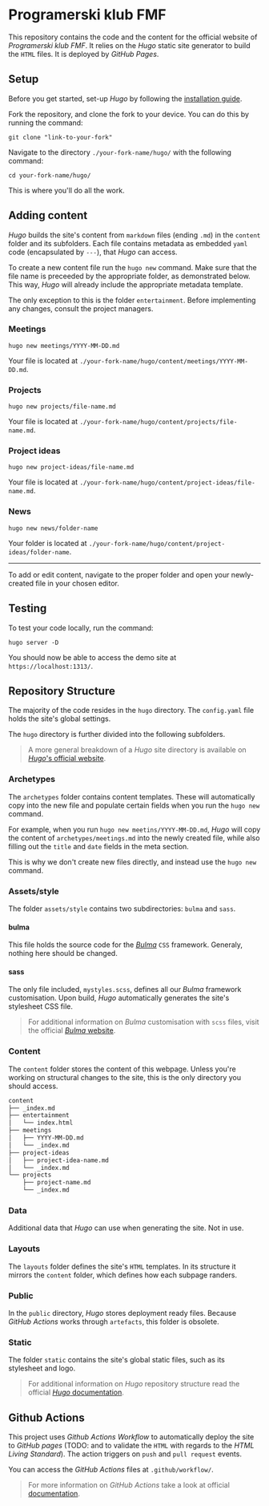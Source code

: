 # Programerski klub FMF

This repository contains the code and the content for the official website of *Programerski klub FMF*. It relies on the *Hugo* static site generator to build the `HTML` files. It is deployed by *GitHub Pages*.

## Setup

Before you get started, set-up *Hugo* by following the [installation guide](https://gohugo.io/installation/). 

Fork the repository, and clone the fork to your device. You can do this by running the command:
```
git clone "link-to-your-fork" 
```

Navigate to the directory `./your-fork-name/hugo/` with the following command:
```
cd your-fork-name/hugo/
```

This is where you'll do all the work. 

## Adding content

*Hugo* builds the site's content from `markdown` files (ending `.md`) in  the `content` folder and its subfolders. Each file contains metadata as embedded `yaml` code (encapsulated by `---`), that *Hugo* can access. 

To create a new content file run the `hugo new` command. Make sure that the file name is preceeded by the appropriate folder, as demonstrated below. This way, *Hugo* will already include the appropriate metadata template. 

The only exception to this is the folder `entertainment`. Before implementing any changes, consult the project managers. 

### Meetings
```
hugo new meetings/YYYY-MM-DD.md
```

Your file is located at `./your-fork-name/hugo/content/meetings/YYYY-MM-DD.md`. 

### Projects 
```
hugo new projects/file-name.md
```

Your file is located at `./your-fork-name/hugo/content/projects/file-name.md`. 

### Project ideas
```
hugo new project-ideas/file-name.md
```

Your file is located at `./your-fork-name/hugo/content/project-ideas/file-name.md`.

### News
```
hugo new news/folder-name
```

Your folder is located at `./your-fork-name/hugo/content/project-ideas/folder-name`. 

---

To add or edit content, navigate to the proper folder and open your newly-created file in your chosen editor. 

## Testing

To test your code locally, run the command:
```
hugo server -D
```

You should now be able to access the demo site at ```https://localhost:1313/```. 

## Repository Structure 

The majority of the code resides in the `hugo` directory. The `config.yaml` file holds the site's global settings. 

The `hugo` directory is further divided into the following subfolders. 

> A more general breakdown of a *Hugo* site directory is available on [*Hugo*'s official website](https://gohugo.io/content-management/).

### Archetypes 

The `archetypes` folder contains content templates. These will automatically copy into the new file and populate certain fields when you run the `hugo new` command. 

For example, when you run `hugo new meetins/YYYY-MM-DD.md`, *Hugo* will copy the content of `archetypes/meetings.md` into the newly created file, while also filling out the `title` and `date` fields in the meta section.

This is why we don't create new files directly, and instead use the `hugo new` command.

### Assets/style

The folder `assets/style` contains two subdirectories: `bulma`  and `sass`. 

#### bulma

This file holds the source code for the [*Bulma*](https://bulma.io/) `CSS` framework. Generaly, nothing here should be changed.

#### sass

The only file included, `mystyles.scss`,  defines all our *Bulma* framework customisation. Upon build, *Hugo* automatically generates the site's stylesheet CSS file. 

> For additional information on *Bulma* customisation with `scss` files, visit the official [*Bulma* website](https://bulma.io/documentation/customize/).

### Content 

The `content` folder stores the content of this webpage. Unless you're working on structural changes to the site, this is the only directory you should access. 

```bash
content
├── _index.md
├── entertainment
│   └── index.html
├── meetings
│   ├── YYYY-MM-DD.md
│   └── _index.md
├── project-ideas
│   ├── project-idea-name.md
│   └── _index.md
└── projects
    ├── project-name.md
    └── _index.md
```

### Data

Additional data that *Hugo* can use when generating the site. Not in use.

### Layouts

The `layouts` folder defines the site's `HTML` templates. In its structure it mirrors the `content` folder, which defines how each subpage randers. 

### Public

In the `public` directory, *Hugo* stores deployment ready files. Because *GitHub Actions* works through `artefacts`, this folder is obsolete.

### Static

The folder `static` contains the site's global static files, such as its stylesheet and logo.

> For additional information on *Hugo* repository structure read the official [*Hugo* documentation](https://gohugo.io/getting-started/directory-structure/).


## Github Actions 

This project uses *Github Actions Workflow* to automatically deploy the site to *GitHub pages* (TODO: and to validate the `HTML` with regards to the *HTML Living Standard*). The action triggers on `push` and `pull request` events. 

You can access the *GitHub Actions* files at `.github/workflow/`.

> For more information on *GitHub Actions* take a look at official [documentation](https://docs.github.com/en/actions).
